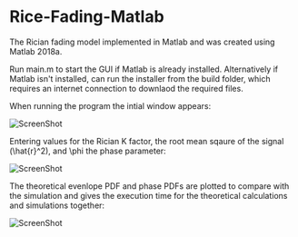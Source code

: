 # Rice-Fading-Matlab
The Rician fading model implemented in Matlab and was created using Matlab 2018a.

Run main.m to start the GUI if Matlab is already installed.
Alternatively if Matlab isn't installed, can run the installer from the build folder, which requires an internet connection to downlaod the required files.

When running the program the intial window appears:

![ScreenShot](https://raw.github.com/Jonathan-Browning/Rician-Fading-Matlab/main/docs/window.png)

Entering values for the Rician K factor, the root mean sqaure of the signal (\hat{r}^2), and \phi the phase parameter:

![ScreenShot](https://raw.github.com/Jonathan-Browning/Rician-Fading-Matlab/main/docs/inputs.png)

The theoretical evenlope PDF and phase PDFs are plotted to compare with the simulation and gives the execution time for the theoretical calculations and simulations together:

![ScreenShot](https://raw.github.com/Jonathan-Browning/Rician-Fading-Matlab/main/docs/results.png)
